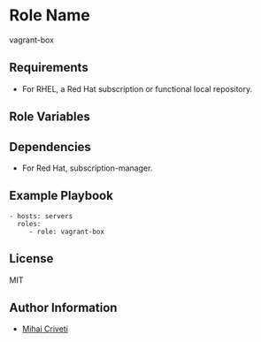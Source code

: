 Role Name
=========

vagrant-box

Requirements
------------

- For RHEL, a Red Hat subscription or functional local repository.

Role Variables
--------------


Dependencies
------------

- For Red Hat, subscription-manager.

Example Playbook
----------------

    - hosts: servers
      roles:
         - role: vagrant-box

License
-------

MIT

Author Information
------------------

- [Mihai Criveti](https://www.linkedin.com/in/crivetimihai/)
